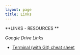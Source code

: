 ```yaml
---
layout: page
title: Links
---
```


**LINKS - RESOURCES  **

*Google Drive Links*

* <a href="https://docs.google.com/spreadsheets/d/1DiM0tuiyeakaCodlUrqRT6AehLEgeY4Ypd8wgYMUTP0/edit#gid=0"> Terminal (with Git) cheat sheet </a>
